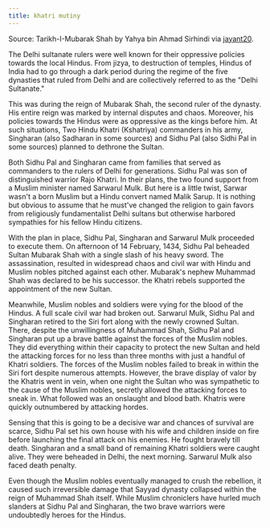 ```yaml
---
title: khatri mutiny
---
```


Source: Tarikh-I-Mubarak Shah by Yahya bin Ahmad Sirhindi via [jayant20](https://threadreaderapp.com/thread/1275448660566740992.html).

The Delhi sultanate rulers were well known for their oppressive policies towards the local Hindus. From jizya, to destruction of temples, Hindus of India had to go through a dark
period during the regime of the five dynasties that ruled from Delhi and are collectively referred to as the "Delhi Sultanate."

This was during the reign of Mubarak Shah, the second ruler of the dynasty. His entire reign was marked by internal disputes and chaos. Moreover, his policies towards the Hindus were as oppressive as the kings before him. At such situations, Two Hindu Khatri (Kshatriya) commanders in his army, Singharan (also Sadharan in some sources) and Sidhu Pal (also Sidhi Pal in some sources) planned to dethrone the Sultan.

Both Sidhu Pal and Singharan came from families that served as commanders to the rulers of Delhi for generations. Sidhu Pal was son of distinguished warrior Rajo Khatri. In their plans, the two found support from a Muslim minister named Sarwarul Mulk. But here is a little twist, Sarwar wasn't a born Muslim but a Hindu convert named Malik Sarup. It is nothing but obvious to assume that he must've changed the religion to gain favors from religiously fundamentalist Delhi sultans but otherwise harbored sympathies for his fellow Hindu citizens.

With the plan in place, Sidhu Pal, Singharan and Sarwarul Mulk proceeded to execute them. On afternoon of 14 February, 1434, Sidhu Pal beheaded Sultan Mubarak Shah with a single slash of his heavy sword. The assassination, resulted in widespread chaos and civil war with Hindu and Muslim nobles pitched against each other. Mubarak's nephew Muhammad Shah was declared to be his successor. the Khatri rebels supported the appointment of the new Sultan.

Meanwhile, Muslim nobles and soldiers were vying for the blood of the Hindus. A full scale civil war had broken out. Sarwarul Mulk, Sidhu Pal and Singharan retired to the Siri fort along with the newly crowned Sultan. There, despite the unwillingness of Muhammad Shah, Sidhu Pal and Singharan put up a brave battle against the forces of the Muslim nobles. They did everything within their capacity to protect the new Sultan and held the attacking forces for no less than three months with just a handful of Khatri soldiers. The forces of the Muslim nobles failed to break in within the Siri fort despite numerous attempts. However, the brave display of valor by the Khatris went in vein, when one night the Sultan who was sympathetic to the cause of the Muslim nobles, secretly allowed the attacking forces to sneak in. What followed was an onslaught and blood bath. Khatris were quickly outnumbered by attacking hordes.

Sensing that this is going to be a decisive war and chances of survival are scarce, Sidhu Pal set his own house with his wife and children inside on fire before launching the final attack on his enemies. He fought bravely till death. Singharan and a small band of remaining Khatri soldiers were caught alive. They were beheaded in Delhi, the next morning. Sarwarul Mulk also faced death penalty.

Even though the Muslim nobles eventually managed to crush the rebellion, it caused such irreversible damage that Sayyad dynasty collapsed within the reign of Muhammad Shah itself. While Muslim chroniclers have hurled much slanders at Sidhu Pal and Singharan, the two brave warriors were undoubtedly heroes for the Hindus.
 